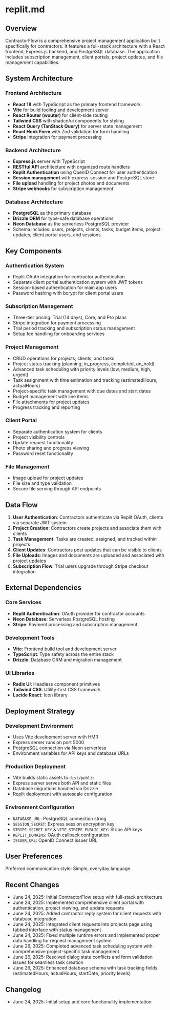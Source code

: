 # replit.md

## Overview

ContractorFlow is a comprehensive project management application built specifically for contractors. It features a full-stack architecture with a React frontend, Express.js backend, and PostgreSQL database. The application includes subscription management, client portals, project updates, and file management capabilities.

## System Architecture

### Frontend Architecture
- **React 18** with TypeScript as the primary frontend framework
- **Vite** for build tooling and development server
- **React Router (wouter)** for client-side routing
- **Tailwind CSS** with shadcn/ui components for styling
- **React Query (TanStack Query)** for server state management
- **React Hook Form** with Zod validation for form handling
- **Stripe** integration for payment processing

### Backend Architecture
- **Express.js** server with TypeScript
- **RESTful API** architecture with organized route handlers
- **Replit Authentication** using OpenID Connect for user authentication
- **Session management** with express-session and PostgreSQL store
- **File upload** handling for project photos and documents
- **Stripe webhooks** for subscription management

### Database Architecture
- **PostgreSQL** as the primary database
- **Drizzle ORM** for type-safe database operations
- **Neon Database** as the serverless PostgreSQL provider
- Schema includes: users, projects, clients, tasks, budget items, project updates, client portal users, and sessions

## Key Components

### Authentication System
- Replit OAuth integration for contractor authentication
- Separate client portal authentication system with JWT tokens
- Session-based authentication for main app users
- Password hashing with bcrypt for client portal users

### Subscription Management
- Three-tier pricing: Trial (14 days), Core, and Pro plans
- Stripe integration for payment processing
- Trial period tracking and subscription status management
- Setup fee handling for onboarding services

### Project Management
- CRUD operations for projects, clients, and tasks
- Project status tracking (planning, in_progress, completed, on_hold)
- Advanced task scheduling with priority levels (low, medium, high, urgent)
- Task assignment with time estimation and tracking (estimatedHours, actualHours)
- Project-specific task management with due dates and start dates
- Budget management with line items
- File attachments for project updates
- Progress tracking and reporting

### Client Portal
- Separate authentication system for clients
- Project visibility controls
- Update request functionality
- Photo sharing and progress viewing
- Password reset functionality

### File Management
- Image upload for project updates
- File size and type validation
- Secure file serving through API endpoints

## Data Flow

1. **User Authentication**: Contractors authenticate via Replit OAuth, clients via separate JWT system
2. **Project Creation**: Contractors create projects and associate them with clients
3. **Task Management**: Tasks are created, assigned, and tracked within projects
4. **Client Updates**: Contractors post updates that can be visible to clients
5. **File Uploads**: Images and documents are uploaded and associated with project updates
6. **Subscription Flow**: Trial users upgrade through Stripe checkout integration

## External Dependencies

### Core Services
- **Replit Authentication**: OAuth provider for contractor accounts
- **Neon Database**: Serverless PostgreSQL hosting
- **Stripe**: Payment processing and subscription management

### Development Tools
- **Vite**: Frontend build tool and development server
- **TypeScript**: Type safety across the entire stack
- **Drizzle**: Database ORM and migration management

### UI Libraries
- **Radix UI**: Headless component primitives
- **Tailwind CSS**: Utility-first CSS framework
- **Lucide React**: Icon library

## Deployment Strategy

### Development Environment
- Uses Vite development server with HMR
- Express server runs on port 5000
- PostgreSQL connection via Neon serverless
- Environment variables for API keys and database URLs

### Production Deployment
- Vite builds static assets to `dist/public`
- Express server serves both API and static files
- Database migrations handled via Drizzle
- Replit deployment with autoscale configuration

### Environment Configuration
- `DATABASE_URL`: PostgreSQL connection string
- `SESSION_SECRET`: Express session encryption key
- `STRIPE_SECRET_KEY` & `VITE_STRIPE_PUBLIC_KEY`: Stripe API keys
- `REPLIT_DOMAINS`: OAuth callback configuration
- `ISSUER_URL`: OpenID Connect issuer URL

## User Preferences

Preferred communication style: Simple, everyday language.

## Recent Changes

- June 24, 2025: Initial ContractorFlow setup with full-stack architecture
- June 24, 2025: Implemented comprehensive client portal with authentication, project viewing, and update requests
- June 24, 2025: Added contractor reply system for client requests with database integration
- June 24, 2025: Integrated client requests into projects page using tabbed interface with status management
- June 24, 2025: Fixed multiple runtime errors and implemented proper data handling for request management system
- June 26, 2025: Completed advanced task scheduling system with comprehensive project-specific task management
- June 26, 2025: Resolved dialog state conflicts and form validation issues for seamless task creation
- June 26, 2025: Enhanced database schema with task tracking fields (estimatedHours, actualHours, startDate, priority levels)

## Changelog

- June 24, 2025: Initial setup and core functionality implementation